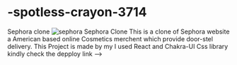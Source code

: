 # -spotless-crayon-3714
Sephora clone
![sephora](https://user-images.githubusercontent.com/103576912/190263276-320b3f42-91dd-410e-9596-bd0cc31fa128.JPG)
Sephora Clone
This is a clone of Sephora website a American based online Cosmetics merchent which provide door-stel delivery.
This Project is made by my
I used React and Chakra-UI Css library 
kindly check the depploy link -->
